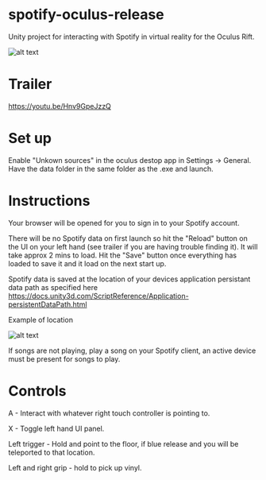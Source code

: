 # spotify-oculus-release

Unity project for interacting with Spotify in virtual reality for the Oculus Rift.

![alt text](https://i.imgur.com/ZP7kIFR.jpg)

# Trailer

https://youtu.be/Hnv9GpeJzzQ

# Set up
Enable "Unkown sources" in the oculus destop app in Settings -> General.
Have the data folder in the same folder as the .exe and launch.

# Instructions
Your browser will be opened for you to sign in to your Spotify account.

There will be no Spotify data on first launch so hit the "Reload" button on the UI on your left hand (see trailer if you are having trouble finding it). It will take approx 2 mins to load. Hit the "Save" button once everything has loaded to save it and it load on the next start up.

Spotify data is saved at the location of your devices application persistant data path as specified here https://docs.unity3d.com/ScriptReference/Application-persistentDataPath.html 

Example of location

![alt text](https://i.imgur.com/Fp2UdnN.png)


If songs are not playing, play a song on your Spotify client, an active device must be present for songs to play.

# Controls
A - Interact with whatever right touch controller is pointing to.

X - Toggle left hand UI panel.

Left trigger - Hold and point to the floor, if blue release and you will be teleported to that location.

Left and right grip - hold to pick up vinyl.

